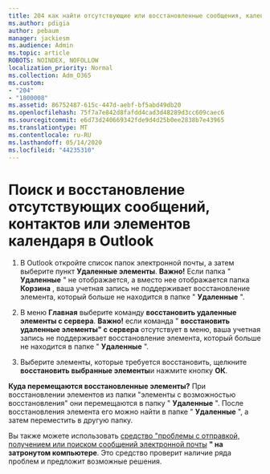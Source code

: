 ```yaml
---
title: 204 как найти отсутствующие или восстановленные сообщения, календарь и контакты Outlook
ms.author: pdigia
author: pebaum
manager: jackiesm
ms.audience: Admin
ms.topic: article
ROBOTS: NOINDEX, NOFOLLOW
localization_priority: Normal
ms.collection: Adm_O365
ms.custom:
- "204"
- "1800008"
ms.assetid: 86752487-615c-447d-aebf-bf5abd49db20
ms.openlocfilehash: 75f7a7e842d8fafdd4cad3d48289d3cc609caec6
ms.sourcegitcommit: e6d73d240669342fde9d4d25b0ee2838b7e43965
ms.translationtype: MT
ms.contentlocale: ru-RU
ms.lasthandoff: 05/14/2020
ms.locfileid: "44235310"
---
```

# <a name="how-to-find-and-recover-missing-messages-contacts-or-calendar-items-in-outlook"></a>Поиск и восстановление отсутствующих сообщений, контактов или элементов календаря в Outlook

1. В Outlook откройте список папок электронной почты, а затем выберите пункт **Удаленные элементы**. **Важно!** Если папка " **Удаленные** " не отображается, а вместо нее отображается папка **Корзина** , ваша учетная запись не поддерживает восстановление элемента, который больше не находится в папке " **Удаленные** ".

2. В меню **Главная** выберите команду **восстановить удаленные элементы с сервера**. **Важно!** если команда " **восстановить удаленные элементы" с сервера** отсутствует в меню, ваша учетная запись не поддерживает восстановление элемента, который больше не находится в папке " **Удаленные** ".

3. Выберите элементы, которые требуется восстановить, щелкните **восстановить выбранные элементы**и нажмите кнопку **ОК**.

**Куда перемещаются восстановленные элементы?** При восстановлении элементов из папки "элементы с возможностью восстановления" они перемещаются в папку " **Удаленные** ". После восстановления элемента его можно найти в папке " **Удаленные** ", а затем переместить в другую папку.

Вы также можете использовать [средство "проблемы с отправкой, получением или поиском сообщений электронной почты](https://aka.ms/SaRA-OutlookSendReceive) **" на затронутом компьютере**. Это средство проверит наличие ряда проблем и предложит возможные решения.
